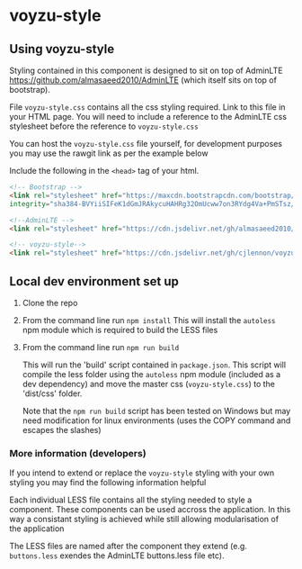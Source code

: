 # voyzu-style

## Using voyzu-style

Styling contained in this component is designed to sit on top of AdminLTE https://github.com/almasaeed2010/AdminLTE (which itself sits on top of bootstrap).  

File `voyzu-style.css` contains all the css styling required.  Link to this file in your HTML page.  You will need to include a reference to the AdminLTE css stylesheet before the reference to `voyzu-style.css`

You can host the `voyzu-style.css` file yourself, for development purposes you may use the rawgit link as per the example below

Include the following  in the `<head>` tag of your html.

````html
<!-- Bootstrap -->
<link rel="stylesheet" href="https://maxcdn.bootstrapcdn.com/bootstrap/3.3.7/css/bootstrap.min.css" 
integrity="sha384-BVYiiSIFeK1dGmJRAkycuHAHRg32OmUcww7on3RYdg4Va+PmSTsz/K68vbdEjh4u" crossorigin="anonymous">

<!--AdminLTE -->
<link rel="stylesheet" href="https://cdn.jsdelivr.net/gh/almasaeed2010/AdminLTE/dist/css/AdminLTE.css">

<!-- voyzu-style-->
<link rel="stylesheet" href="https://cdn.jsdelivr.net/gh/cjlennon/voyzu-style/dist/css/voyzu-style.css">
````

## Local dev environment set up

1.  Clone the repo

2.  From the command line run `npm install`  This will install the `autoless` npm module which is required to build the LESS files

3.  From the command line run `npm run build`

    This will run the 'build' script contained in `package.json`.  This script will compile the less folder using the `autoless` npm module (included as a dev dependency) and move the master css (`voyzu-style.css`) to the 'dist/css' folder.

    Note that the `npm run build` script has been tested on Windows but may need modification for linux environments (uses the COPY command and escapes the slashes)

### More information (developers)

If you intend to extend or replace the `voyzu-style` styling with your own styling you may find the following information helpful

Each individual LESS file contains all the styling needed to style a component.  These components can be used accross the application.  In this way a consistant styling is achieved while still allowing modularisation of the application

The LESS files are named after the component they extend (e.g. `buttons.less` exendes the AdminLTE buttons.less file etc).